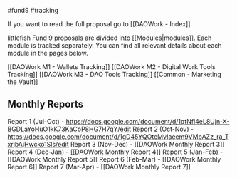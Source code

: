 #fund9 #tracking

If you want to read the full proposal go to [[DAOWork - Index]].

littlefish Fund 9 proposals are divided into [[Modules|modules]]. Each module is tracked separately. You can find all relevant details about each module in the pages below.

[[DAOWork M1 - Wallets Tracking]]
[[DAOWork M2 - Digital Work Tools Tracking]]
[[DAOWork M3 - DAO Tools Tracking]]
[[Common - Marketing the Vault]]

## Monthly Reports
Report 1 (Jul-Oct) - https://docs.google.com/document/d/1qtNfl4eL8Ujn-X-BGDLaYoHuO1kK73KaCoP8HG7H7qY/edit
Report 2 (Oct-Nov) - https://docs.google.com/document/d/1gD45YQOteMvIaeem9VMbAZz_ra_TxrjbAjHwcko1Sls/edit
Report 3 (Nov-Dec) - [[DAOWork Monthly Report 3]]
Report 4 (Dec-Jan) - [[DAOWork Monthly Report 4]]
Report 5 (Jan-Feb) - [[DAOWork Monthly Report 5]]
Report 6 (Feb-Mar) - [[DAOWork Monthly Report 6]]
Report 7 (Mar-Apr) - [[DAOWork Monthly Report 7]]

